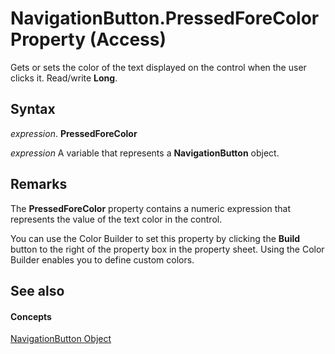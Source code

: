 
# NavigationButton.PressedForeColor Property (Access)

Gets or sets the color of the text displayed on the control when the user clicks it. Read/write  **Long**.


## Syntax

 _expression_. **PressedForeColor**

 _expression_ A variable that represents a **NavigationButton** object.


## Remarks

The  **PressedForeColor** property contains a numeric expression that represents the value of the text color in the control.

You can use the Color Builder to set this property by clicking the  **Build** button to the right of the property box in the property sheet. Using the Color Builder enables you to define custom colors.


## See also


#### Concepts


[NavigationButton Object](ac6ba9b4-45aa-0d92-d01d-fd8e8b9cede6.md)

